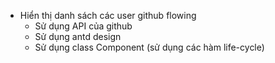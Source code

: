 - Hiển thị danh sách các user github flowing
  - Sử dụng API của github
  - Sử dụng antd design
  - Sử dụng class Component (sử dụng các hàm life-cycle)